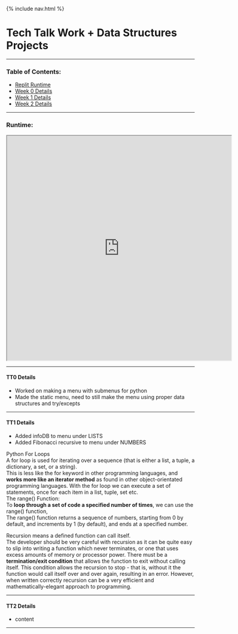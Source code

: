 {% include nav.html %}

# Tech Talk Work + Data Structures Projects

***

### Table of Contents:
- [Replit Runtime](#runtime)
- [Week 0 Details](#tt0-details)
- [Week 1 Details](#tt1-details)
- [Week 2 Details](#tt2-details)

*** 

### Runtime:
<iframe height="600px" width="600x" src="https://replit.com/@AkhilNandhakuma/Akhil-Data-Structures?lite=true"></iframe>

***

#### TT0 Details
- Worked on making a menu with submenus for python
- Made the static menu, need to still make the menu using proper data structures and try/excepts

***

#### TT1 Details
- Added infoDB to menu under LISTS
- Added Fibonacci recursive to menu under NUMBERS

Python For Loops  
A for loop is used for iterating over a sequence (that is either a list, a tuple, a dictionary, a set, or a string).  
This is less like the for keyword in other programming languages, and **works more like an iterator method** as found in other object-orientated programming languages.
With the for loop we can execute a set of statements, once for each item in a list, tuple, set etc.  
The range() Function:  
To **loop through a set of code a specified number of times**, we can use the range() function,  
The range() function returns a sequence of numbers, starting from 0 by default, and increments by 1 (by default), and ends at a specified number.

Recursion means a defined function can call itself.  
The developer should be very careful with recursion as it can be quite easy to slip into writing a function which never terminates, or one that uses excess amounts of memory or processor power. There must be a **termination/exit condition** that allows the function to exit without calling itself. This condition allows the recursion to stop - that is, without it the function would call itself over and over again, resulting in an error.
However, when written correctly recursion can be a very efficient and mathematically-elegant approach to programming.
***

#### TT2 Details
- content

***
